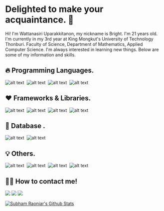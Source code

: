 # Delighted to make your acquaintance. 👋
Hi! I'm Wattanasiri Uparakkitanon, my nickname is Bright. I'm 21 years old. I'm currently in my 3rd year at King Mongkut's University of Technology Thonburi. Faculty of Science, Department of Mathematics, Applied Computer Science. I'm always interested in learning new things. Below are some of my information and skills.

## 🔥 Programming Languages.
![alt text](https://img.icons8.com/color/48/000000/dart.png)&nbsp;
![alt text](https://img.icons8.com/color/48/000000/javascript--v1.png)&nbsp;
![alt text](https://img.icons8.com/fluent/50/000000/python.png)&nbsp;
![alt text](https://img.icons8.com/color/48/000000/c-programming.png)&nbsp;

## ❤️ Frameworks & Libraries.
![alt text](https://img.icons8.com/color/48/000000/nodejs.png)&nbsp;
![alt text](https://img.icons8.com/color/48/000000/flutter.png)&nbsp;
![alt text](https://img.icons8.com/color/48/000000/bootstrap.png)&nbsp;
![alt text](https://img.icons8.com/color/48/000000/react-native.png)&nbsp;

## 📙 Database .
![alt text](https://img.icons8.com/color/48/000000/mongodb.png)&nbsp;
![alt text](https://img.icons8.com/color/48/000000/mysql-logo.png)&nbsp;

## 💡 Others.
![alt text](https://img.icons8.com/color/48/000000/html-5--v1.png)&nbsp;
![alt text](https://img.icons8.com/color/48/000000/css3.png)&nbsp;
![alt text](https://img.icons8.com/color/48/000000/git.png)&nbsp;
![alt text](https://img.icons8.com/color/48/000000/figma--v1.png)&nbsp;
  
## 🙎‍♂️ How to contact me!
<p align="left">
    <a alt = "Facebook" href = "https://www.facebook.com/bright.smart.zaza/"><img src="https://img.icons8.com/fluent/48/000000/facebook.png"/></a>
    <a alt = "Instagram" href = "https://www.instagram.com/bwtnsri_/"><img src="https://img.icons8.com/fluent/48/000000/instagram-new.png"/></a>
    <a alt = "Linkedin" href = "https://www.linkedin.com/in/wattanasiri-uparakkitanon-903b88225/"><img src="https://img.icons8.com/color/48/000000/linkedin.png"/></a>
</p>

<a href="https://github.com/wattanasiri"><img alt="Subham Raoniar's Github Stats" src="https://github-readme-stats.vercel.app/api?username=wattanasiri&show_icons=true&count_private=true&theme=react&hide_border=true&bg_color=0D1117" /></a>



<!--
**wattanasiri/wattanasiri** is a ✨ _special_ ✨ repository because its `README.md` (this file) appears on your GitHub profile.

Here are some ideas to get you started:

- 🔭 I’m currently working on ...
- 🌱 I’m currently learning ...
- 👯 I’m looking to collaborate on ...
- 🤔 I’m looking for help with ...
- 💬 Ask me about ...
- 📫 How to reach me: ...
- 😄 Pronouns: ...
- ⚡ Fun fact: ...
-->